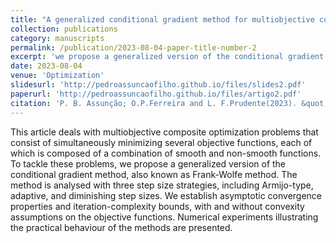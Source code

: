 ```yaml
---
title: "A generalized conditional gradient method for multiobjective composite optimization problems"
collection: publications
category: manuscripts
permalink: /publication/2023-08-04-paper-title-number-2
excerpt: 'we propose a generalized version of the conditional gradient method, also known as Frank-Wolfe method.'
date: 2023-08-04
venue: 'Optimization'
slidesurl: 'http://pedroassuncaofilho.github.io/files/slides2.pdf'
paperurl: 'http://pedroassuncaofilho.github.io/files/artigo2.pdf'
citation: 'P. B. Assunção; O.P.Ferreira and L. F.Prudente(2023). &quot;A generalized conditional gradient method for multiobjective composite optimization problems.&quot; <i>JOptimization</i>. 1-31(2023).'
---
```


This article deals with multiobjective composite optimization problems that consist of simultaneously minimizing several objective functions, each of which is composed of a combination of smooth and non-smooth functions. To tackle these problems, we propose a generalized version of the conditional gradient method, also known as Frank-Wolfe method. The method is analysed with three step size strategies, including Armijo-type, adaptive, and diminishing step sizes. We establish asymptotic convergence properties and iteration-complexity bounds, with and without convexity assumptions on the objective functions. Numerical experiments illustrating the practical behaviour of the methods are presented.
